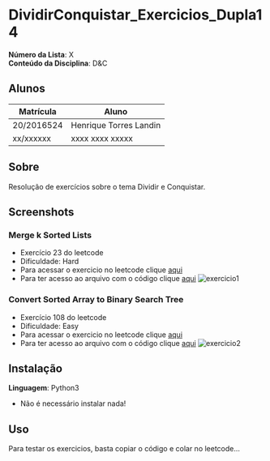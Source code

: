 # DividirConquistar_Exercicios_Dupla14

**Número da Lista**: X<br>
**Conteúdo da Disciplina**: D&C

## Alunos
|Matrícula | Aluno |
| -- | -- |
| 20/2016524  |  Henrique Torres Landin |
| xx/xxxxxx  |  xxxx xxxx xxxxx |

## Sobre 
Resolução de exercícios sobre o tema Dividir e Conquistar.

## Screenshots
### Merge k Sorted Lists
- Exercício 23 do leetcode
- Dificuldade: Hard
- Para acessar o exercicio no leetcode clique [aqui](https://leetcode.com/problems/merge-k-sorted-lists/)
- Para ter acesso ao arquivo com o código clique [aqui](https://github.com/projeto-de-algoritmos/DividirConquistar_Exercicios_Dupla14/blob/main/exercicios/MergekSortedLists.py)
![exercicio1](https://github.com/projeto-de-algoritmos/DividirConquistar_Exercicios_Dupla14/assets/102327244/5f26f8e7-b898-409d-937e-573d24bb8151)


### Convert Sorted Array to Binary Search Tree
- Exercício 108 do leetcode
- Dificuldade: Easy
- Para acessar o exercicio no leetcode clique [aqui](https://leetcode.com/problems/convert-sorted-array-to-binary-search-tree/)
- Para ter acesso ao arquivo com o código clique [aqui](https://github.com/projeto-de-algoritmos/DividirConquistar_Exercicios_Dupla14/blob/main/exercicios/ConvertSortedArraytoBinarySearchTree.py)
![exercicio2](https://github.com/projeto-de-algoritmos/DividirConquistar_Exercicios_Dupla14/assets/102327244/c0318bbf-b8de-4d5b-be0b-43d65bf78c94)

## Instalação 
**Linguagem**: Python3
- Não é necessário instalar nada!

## Uso 
Para testar os exercicios, basta copiar o código e colar no leetcode...
